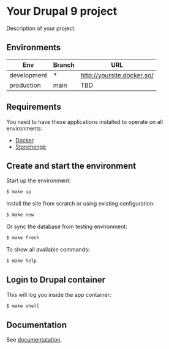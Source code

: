# Your Drupal 9 project

Description of your project.

## Environments

Env | Branch | URL
--- | ------ | ---
development | * | http://yoursite.docker.so/
production | main | TBD

## Requirements

You need to have these applications installed to operate on all environments:

- [Docker](https://github.com/druidfi/guidelines/blob/master/docs/docker.md)
- [Stonehenge](https://github.com/druidfi/stonehenge)

## Create and start the environment

Start up the environment:

```bash
$ make up
```

Install the site from scratch or using existing configuration:

```bash
$ make new
```

Or sync the database from testing environment:

```bash
$ make fresh
```

To show all available commands:

```bash
$ make help
```

## Login to Drupal container

This will log you inside the app container:

```bash
$ make shell
```

## Documentation

See [documentatation](https://github.com/City-of-Helsinki/drupal-helfi-platform/tree/main/documentation).
